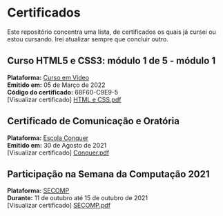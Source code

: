 Certificados
============

Este repositório concentra uma lista, de certificados os quais já cursei ou estou cursando. Irei atualizar sempre que concluir outro.

Curso HTML5 e CSS3: módulo 1 de 5 - módulo 1
------------------
**Plataforma:** [Curso em Vídeo](https://www.cursoemvideo.com/course/python-3-mundo-2/)<br>
**Emitido em:** 05 de Março de 2022 <br>
**Código do certificado:** 68F60-C9E9-5<br>
[Visualizar certificado] [HTML e CSS.pdf](https://github.com/luanhtorres/meus-certificados/files/8227525/HTML.e.CSS.pdf) <br>



Certificado de Comunicação e Oratória
------------------
**Plataforma:** [Escola Conquer](https://escolaconquer.com.br)<br>
**Emitido em:** 30 de Agosto de 2021 <br>
[Visualizar certificado] [Conquer.pdf](https://github.com/luanhtorres/meus-certificados/files/8227428/Conquer.pdf)<br>



Participação na Semana da Computação 2021
------------------
**Plataforma:** [SECOMP](https://www.secompif.com.br)<br>
**Durante:** 11 de outubro até 15 de outubro de 2021 <br>
[Visualizar certificado] [SECOMP.pdf](https://github.com/luanhtorres/meus-certificados/files/8227454/SECOMP.pdf) <br>



